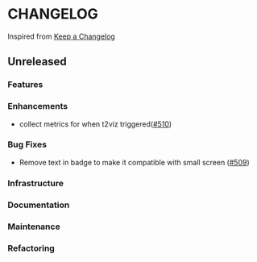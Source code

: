 # CHANGELOG

Inspired from [Keep a Changelog](https://keepachangelog.com/en/1.0.0/)

## Unreleased

### Features

### Enhancements

- collect metrics for when t2viz triggered([#510](https://github.com/opensearch-project/dashboards-assistant/pull/510))

### Bug Fixes

- Remove text in badge to make it compatible with small screen ([#509](https://github.com/opensearch-project/dashboards-assistant/pull/509))

### Infrastructure

### Documentation

### Maintenance

### Refactoring
